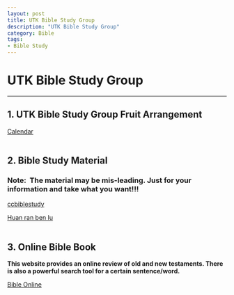 ```yaml
--- 
layout: post
title: UTK Bible Study Group
description: "UTK Bible Study Group"
category: Bible
tags: 
- Bible Study 
---
```


# UTK Bible Study Group

----------------

## 1. UTK Bible Study Group Fruit Arrangement<br>

[Calendar](https://www.google.com/calendar/embed?src=sjsprecious%40gmail.com&ctz=America/New_York)<br><br>

## 2. Bible Study Material<br>

### **Note:** &nbsp;The material may be mis-leading. Just for your information and take what you want!!!<br>

[ccbiblestudy](http://www.ccbiblestudy.org/index-T.htm)<br>

[Huan ran ben lu](http://www.hrbenlu.com/)<br><br>


## 3. Online Bible Book

**This website provides an online review of old and new testaments. There is also a powerful search tool for a certain sentence/word.**<br>

[Bible Online](http://31103.cn/)
